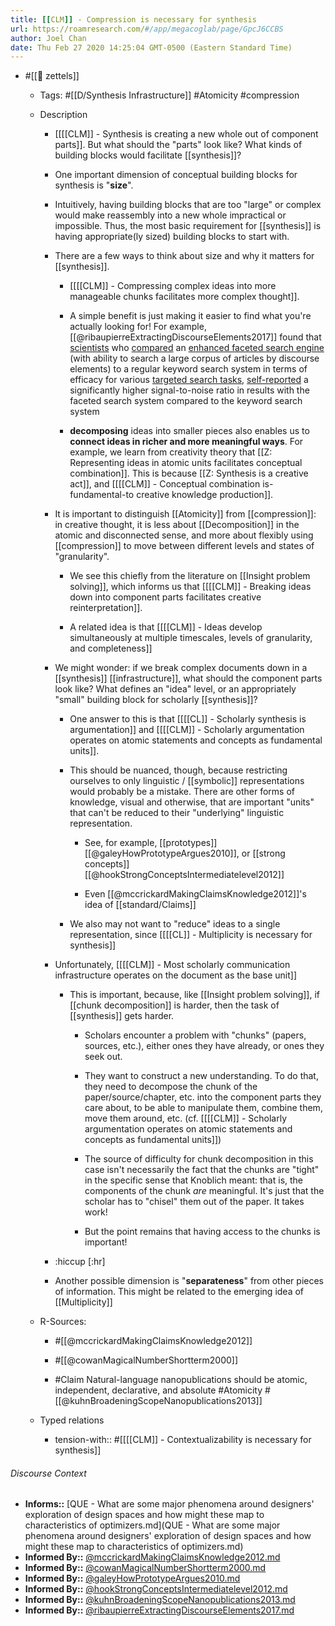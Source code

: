 ```yaml
---
title: [[CLM]] - Compression is necessary for synthesis
url: https://roamresearch.com/#/app/megacoglab/page/GpcJ6CCBS
author: Joel Chan
date: Thu Feb 27 2020 14:25:04 GMT-0500 (Eastern Standard Time)
---
```


- #[[🌲 zettels]]

    - Tags: #[[D/Synthesis Infrastructure]] #Atomicity #compression

    - Description

        - [[[[CLM]] - Synthesis is creating a new whole out of component parts]]. But what should the "parts" look like? What kinds of building blocks would facilitate [[synthesis]]?

        - One important dimension of conceptual building blocks for synthesis is "**size**".

        - Intuitively, having building blocks that are too "large" or complex would make reassembly into a new whole impractical or impossible. Thus, the most basic requirement for [[synthesis]] is having appropriate(ly sized) building blocks to start with.

        - There are a few ways to think about size and why it matters for [[synthesis]].

            - [[[[CLM]] - Compressing complex ideas into more manageable chunks facilitates more complex thought]].

            - A simple benefit is just making it easier to find what you're actually looking for! For example, [[@ribaupierreExtractingDiscourseElements2017]] found that [scientists](((U5aWHKxu9))) who [compared](((I_uXzCuyy))) an [enhanced faceted search engine](((5OAeQgh2B))) (with ability to search a large corpus of articles by discourse elements) to a regular keyword search system in terms of efficacy for various [targeted search tasks](((6HYDEe9e3))), [self-reported](((pDK5Rlynx))) a significantly higher signal-to-noise ratio in results with the faceted search system compared to the keyword search system

            - __decomposing__ ideas into smaller pieces also enables us to **connect ideas in richer and more meaningful ways**. For example, we learn from creativity theory that [[Z: Representing ideas in atomic units facilitates conceptual combination]]. This is because [[Z: Synthesis is a creative act]], and [[[[CLM]] - Conceptual combination is-fundamental-to creative knowledge production]].

        - It is important to distinguish [[Atomicity]] from [[compression]]: in creative thought, it is less about [[Decomposition]] in the atomic and disconnected sense, and more about flexibly using [[compression]] to move between different levels and states of "granularity".

            - We see this chiefly from the literature on [[Insight problem solving]], which informs us that [[[[CLM]] - Breaking ideas down into component parts facilitates creative reinterpretation]].

            - A related idea is that [[[[CLM]] - Ideas develop simultaneously at multiple timescales, levels of granularity, and completeness]]

        - We might wonder: if we break complex documents down in a [[synthesis]] [[infrastructure]], what should the component parts look like? What defines an "idea" level, or an appropriately "small" building block for scholarly [[synthesis]]?

            - One answer to this is that [[[[CL]] - Scholarly synthesis is argumentation]] and [[[[CLM]] - Scholarly argumentation operates on atomic statements and concepts as fundamental units]].

            - This should be nuanced, though, because restricting ourselves to only linguistic / [[symbolic]] representations would probably be a mistake. There are other forms of knowledge, visual and otherwise, that are important "units" that can't be reduced to their "underlying" linguistic representation.

                - See, for example, [[prototypes]] [[@galeyHowPrototypeArgues2010]], or [[strong concepts]] [[@hookStrongConceptsIntermediatelevel2012]]

                - Even [[@mccrickardMakingClaimsKnowledge2012]]'s idea of [[standard/Claims]]

            - We also may not want to "reduce" ideas to a single representation, since [[[[CL]] - Multiplicity is necessary for synthesis]]

        - Unfortunately, [[[[CLM]] - Most scholarly communication infrastructure operates on the document as the base unit]]

            - This is important, because, like [[Insight problem solving]], if [[chunk decomposition]] is harder, then the task of [[synthesis]] gets harder.

                - Scholars encounter a problem with "chunks" (papers, sources, etc.), either ones they have already, or ones they seek out.

                - They want to construct a new understanding. To do that, they need to decompose the chunk of the paper/source/chapter, etc. into the component parts they care about, to be able to manipulate them, combine them, move them around, etc. (cf. [[[[CLM]] - Scholarly argumentation operates on atomic statements and concepts as fundamental units]])

                - The source of difficulty for chunk decomposition in this case isn't necessarily the fact that the chunks are "tight" in the specific sense that Knoblich meant: that is, the components of the chunk *are* meaningful. It's just that the scholar has to "chisel" them out of the paper. It takes work!

                - But the point remains that having access to the chunks is important!

        - :hiccup [:hr]

        - Another possible dimension is "**separateness**" from other pieces of information. This might be related to the emerging idea of [[Multiplicity]]

    - R-Sources:

        - #[[@mccrickardMakingClaimsKnowledge2012]]

        - #[[@cowanMagicalNumberShortterm2000]]

        - #Claim Natural-language nanopublications should be atomic, independent, declarative, and absolute #Atomicity #[[@kuhnBroadeningScopeNanopublications2013]]

    - Typed relations

        - tension-with:: #[[[[CLM]] - Contextualizability is necessary for synthesis]]

###### Discourse Context

- **Informs::** [QUE - What are some major phenomena around designers' exploration of design spaces and how might these map to characteristics of optimizers.md](QUE - What are some major phenomena around designers' exploration of design spaces and how might these map to characteristics of optimizers.md)
- **Informed By::** [@mccrickardMakingClaimsKnowledge2012.md](@mccrickardMakingClaimsKnowledge2012.md)
- **Informed By::** [@cowanMagicalNumberShortterm2000.md](@cowanMagicalNumberShortterm2000.md)
- **Informed By::** [@galeyHowPrototypeArgues2010.md](@galeyHowPrototypeArgues2010.md)
- **Informed By::** [@hookStrongConceptsIntermediatelevel2012.md](@hookStrongConceptsIntermediatelevel2012.md)
- **Informed By::** [@kuhnBroadeningScopeNanopublications2013.md](@kuhnBroadeningScopeNanopublications2013.md)
- **Informed By::** [@ribaupierreExtractingDiscourseElements2017.md](@ribaupierreExtractingDiscourseElements2017.md)

